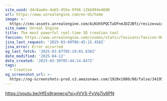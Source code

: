 ```yaml
---
site_uuid: d4c6aa6e-4ab5-455e-9f66-12bb894e4600
url: https://www.unrealengine.com/en-US/home
image: >-
  https://cms-assets.unrealengine.com/AiKUh5PQCTaOFnmJDZJBfz/resize=width:1200/HfuPC0S3Tk6bQ4nDY3pR
site_name: Unreal Engine
title: The most powerful real-time 3D creation tool
favicon: https://www.unrealengine.com/cosmos/static/favicons/favicon-96x96.png
jina_last_request: '2025-03-09T06:45:15.456Z'
jina_error: Error occurred
og_last_fetch: '2025-03-07T05:19:01.836Z'
date_modified: '2025-04-12'
date_created: '2025-03-30T05:44:14.847Z'
tags:
  - Creative
og_screenshot_url: >-
  https://og-screenshots-prod.s3.amazonaws.com/1920x1080/80/false/34195beed61fa5c1b908f810a2738240caa34c09742274f5800e6f4719fc6dd0.jpeg
---
```




https://youtu.be/HfEs9rqmecg?si=jIVVS-FyVg7iy6PN
